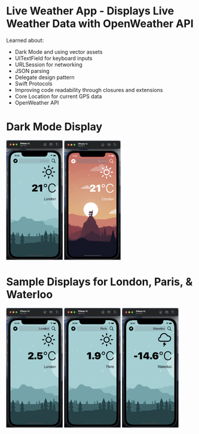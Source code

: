 # Live Weather App - Displays Live Weather Data with OpenWeather API
Learned about:
- Dark Mode and using vector assets
- UITextField for keyboard inputs
- URLSession for networking
- JSON parsing
- Delegate design pattern
- Swift Protocols
- Improving code readability through closures and extensions
- Core Location for current GPS data
- OpenWeather API

# Dark Mode Display
<img src="https://github.com/MattWong-ca/LiveWeatherApp/blob/main/LiveWeatherAppScreenshots/Display.png" width=30% height=30%> <img src="https://github.com/MattWong-ca/LiveWeatherApp/blob/main/LiveWeatherAppScreenshots/DarkModeDisplay.png" width=30% height=30%>


# Sample Displays for London, Paris, & Waterloo
<img src="https://github.com/MattWong-ca/LiveWeatherApp/blob/main/LiveWeatherAppScreenshots/LondonWeather.png" width=30% height=30%> <img src="https://github.com/MattWong-ca/LiveWeatherApp/blob/main/LiveWeatherAppScreenshots/ParisWeather.png" width=30% height=30%> <img src="https://github.com/MattWong-ca/LiveWeatherApp/blob/main/LiveWeatherAppScreenshots/WaterlooWeather.png" width=30% height=30%>

